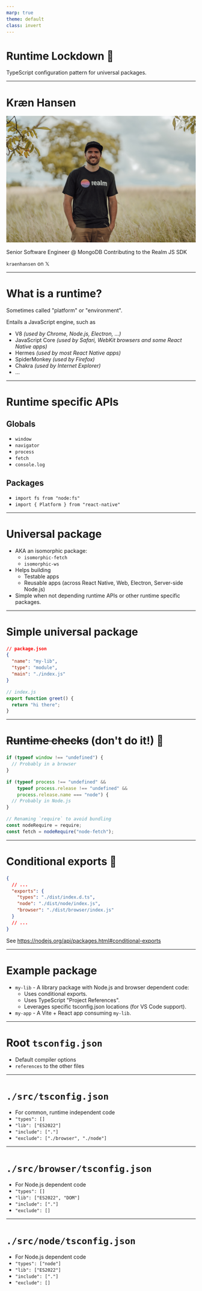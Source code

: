 ```yaml
---
marp: true
theme: default
class: invert
---
```


# Runtime Lockdown 🔐

TypeScript configuration pattern for universal packages.

---

# Kræn Hansen

![bg right](./me.jpg)

Senior Software Engineer @ MongoDB
Contributing to the Realm JS SDK

`kraenhansen` on 𝕏

---

# What is a runtime?

Sometimes called "platform" or "environment".

Entails a JavaScript engine, such as
- V8 *(used by Chrome, Node.js, Electron, ...)*
- JavaScript Core *(used by Safari, WebKit browsers and some React Native apps)*
- Hermes *(used by most React Native apps)*
- SpiderMonkey *(used by Firefox)*
- Chakra *(used by Internet Explorer)*
- ...

---

# Runtime specific APIs

## Globals
- `window`
- `navigator`
- `process`
- `fetch`
- `console.log`

## Packages
- `import fs from "node:fs"`
- `import { Platform } from "react-native"`

---

# Universal package

- AKA an isomorphic package:
  - `isomorphic-fetch`
  - `isomorphic-ws`
- Helps building
  - Testable apps
  - Reusable apps (across React Native, Web, Electron, Server-side Node.js)
- Simple when not depending runtime APIs or other runtime specific packages.

---

# Simple universal package

```json
// package.json
{
  "name": "my-lib",
  "type": "module",
  "main": "./index.js"
}
```

```javascript
// index.js
export function greet() {
  return "hi there";
}
```

---

# ~~Runtime checks~~ (don't do it!) 🛑

```typescript
if (typeof window !== "undefined") {
  // Probably in a browser
}
```

```typescript
if (typeof process !== "undefined" &&
    typeof process.release !== "undefined" &&
    process.release.name === "node") {
  // Probably in Node.js
}
```

```typescript
// Renaming `require` to avoid bundling
const nodeRequire = require;
const fetch = nodeRequire("node-fetch");
```

---

# Conditional exports 💙

```json
{
  // ...
  "exports": {
    "types": "./dist/index.d.ts",
    "node": "./dist/node/index.js",
    "browser": "./dist/browser/index.js"
  }
  // ...
}
```

See https://nodejs.org/api/packages.html#conditional-exports

---

# Example package

- `my-lib` - A library package with Node.js and browser dependent code:
  - Uses conditional exports.
  - Uses TypeScript "Project References".
  - Leverages specific tsconfig.json locations (for VS Code support).
- `my-app` - A Vite + React app consuming `my-lib`.

---

# Root `tsconfig.json`

- Default compiler options
- `references` to the other files

---

# `./src/tsconfig.json`

- For common, runtime independent code
- `"types": []`
- `"lib": ["ES2022"]`
- `"include": ["."]`
- `"exclude": ["./browser", "./node"]`

---

# `./src/browser/tsconfig.json`

- For Node.js dependent code
- `"types": []`
- `"lib": ["ES2022", "DOM"]`
- `"include": ["."]`
- `"exclude": []`

---

# `./src/node/tsconfig.json`

- For Node.js dependent code
- `"types": ["node"]`
- `"lib": ["ES2022"]`
- `"include": ["."]`
- `"exclude": []`
